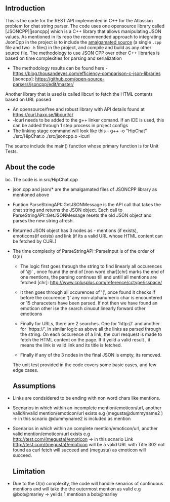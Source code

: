 Introduction
------------

This is the code for the REST API implemented in C++ for the Atlassian problem for chat string parser. The code uses one opensource library called [JSONCPP][jsoncpp] which is a C++ library that allows manipulating JSON values. As mentioned in its repo the recommended approach to integrating JsonCpp in the project is to include the [amalgamated source](#generating-amalgamated-source-and-header) (a single `.cpp` file and two `.h` files) in the project, and compile and build as any other source file.  The methodology to use JSON CPP over other C++ libraries is based on time complexities for parsing and serialization
*  The methodology results can be found here - https://blog.thousandeyes.com/efficiency-comparison-c-json-libraries
[jsoncpp]: https://github.com/open-source-parsers/jsoncpp/edit/master/

Another library that is used is called libcurl to fetch the HTML contents based on URL passed
 * An opensource/free and robust library with API details found at https://curl.haxx.se/libcurl/c/
 * -lcurl needs to be added to the g++ linker comand. If an IDE is used, this can be added through 1 step process in project configs
  * The linking stage command will look like this - g++  -o "HipChat"  ./src/HipChat.o ./src/jsoncpp.o   -lcurl


The source include the main() function whose primary function is for Unit Tests.

About the code
---------------
bc. The code is in src/HipChat.cpp
* json.cpp and json/\* are the amalgamated files of JSONCPP library as mentioned above
* Funtion ParseStringAPI::GetJSONMessage is the API call that takes the chat string and returns the JSON object. Each call to ParseStringAPI::GetJSONMessage resets the old JSON object and parses the new string afresh.
* Returned JSON object has 3 nodes as - mentions (if exists), emoticons(if exists) and link (if its a valid URL whose HTML content can be fetched by CURL)
* The time complexity of  ParseStringAPI::ParseInput is of the order of O(n)
  * The logic first goes through the string to find linearly all occurences of '@' , once found the end of [non word char][chr] marks the end of one mentions, the parsing continues till end untill all mentions are fetched
  [chr]: http://www.cplusplus.com/reference/cctype/isspace/
  
   *  It then goes through all occurences of '(', once found it checks if before the occurence ')' any non-alphanumeric char is encountered or 15 characeters have been parsed. If not then we have found an emoticon other ise the search cinuout linearly forward other emoticons
   * Finally for URLs, there are 2 searches. One for 'http://' and another for 'https://'. In similar logic as above all the links as parsed through the string. On each occurence of a link, the curl resquest is made to fetch the HTML content on the page. If it yeild a valid result , it means the link is valid link and its title is fetched.
   * Finally if any of the 3 nodes in the final JSON is empty, its removed.
  
  The unit test provided in the code covers some basic cases, and few edge cases.
  
  Assumptions
  -----------
* Links are condsidered to be ending with non word chars like mentions.
* Scenarios in which within an incomplete mention/emoticon/url, another valid/invalid mention/emoticon/url exists
    e.g (megusta@dummyname2 ) -> in this scnario @dummyname2 is included as mention
* Scenarios in which within an complete mention/emoticon/url, another valid mention/emoticon/url exists
  e.g http://test.com/(megusta)/emoticon -> in this scnario Link http://test.com/(megusta)/emoticon will be a valid URL with Title 302 not found  as curl fetch will succeed and (megusta) as emoticon will succeed.
  
  Limitation
  ----------
 * Due to the O(n) complexity, the code will handlle senarios of continuous mentions and will take the the outermost mention  as valid 
  e.g @bob@marley -> yeilds 1 mentiosn a bob@marley
